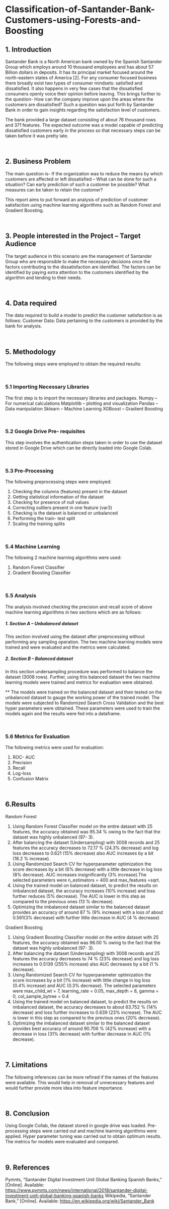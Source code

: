 # Classification-of-Santander-Bank-Customers-using-Forests-and-Boosting

## 1. Introduction

Santander Bank is a North American bank owned by the Spanish Santander Group which employs around 10 thousand employees and has about 57 Billion dollars in deposits. It has its principal market focused around the north-eastern states of America [2].
For any consumer focused business there broadly exist two types of consumer mindsets: satisfied and dissatisfied. It also happens in very few cases that the dissatisfied consumers openly voice their opinion before leaving. This brings further to the question- How can the company improve upon the areas where the customers are dissatisfied? Such a question was put forth by Santander Bank in order to gain insights regarding the satisfaction level of customers. 

The bank provided a large dataset consisting of about 76 thousand rows and 371 features. The expected outcome was a model capable of predicting dissatisfied customers early in the process so that necessary steps can be taken before it was pretty late.

</br>

## 2. Business Problem 

The main question is- If the organization was to reduce the means by which customers are affected or left dissatisfied – What can be done for such a situation? Can early prediction of such a customer be possible? What measures can be taken to retain the customer?

This report aims to put forward an analysis of prediction of customer satisfaction using machine learning algorithms such as Random Forest and Gradient Boosting.

</br>

## 3. People interested in the Project – Target Audience

The target audience in this scenario are the management of Santander Group who are responsible to make the necessary decisions once the factors contributing to the dissatisfaction are identified. The factors can be identified by paying extra attention to the customers identified by the algorithm and tending to their needs.

</br>

## 4. Data required

The data required to build a model to predict the customer satisfaction is as follows:
Customer Data: Data pertaining to the customers is provided by the bank for analysis.

</br>

## 5. Methodology

The following steps were employed to obtain the required results:

</br>

### 5.1 Importing Necessary Libraries

The first step is to import the necessary libraries and packages. 
Numpy – For numerical calculations
Matplotlib – plotting and visualization
Pandas – Data manipulation
Sklearn – Machine Learning
XGBoost – Gradient Boosting

</br>

### 5.2 Google Drive Pre- requisites

This step involves the authentication steps taken in order to use the dataset stored in Google Drive which can be directly loaded into Google Colab.

</br>

### 5.3 Pre-Processing

The following preprocessing steps were employed:
1. Checking the columns (features) present in the dataset
2. Getting statistical information of the dataset
3. Checking for presence of null values
4. Correcting outliers present in one feature (var3)
5. Checking is the dataset is balanced or unbalanced
6. Performing the train- test split
7. Scaling the training splits

</br>

### 5.4 Machine Learning

The following 2 machine learning algorithms were used:
1. Random Forest Classifier
2. Gradient Boosting Classifier

</br>

### 5.5 Analysis
The analysis involved checking the precision and recall score of above machine learning algorithms in two sections which are as follows:

##### 1. Section A – Unbalanced dataset

This section involved using the dataset after preprocessing without performing any sampling operation. The two machine learning models were trained and were evaluated and the metrics were calculated.

##### 2. Section B – Balanced dataset
In this section undersampling procedure was performed to balance the dataset (3008 rows). Further, using this balanced dataset the two machine learning models were trained and metrics for evaluation were obtained.

** The models were trained on the balanced dataset and then tested on the unbalanced dataset to gauge the working power of the trained model.
The models were subjected to Randomized Search Cross Validation and the best hyper parameters were obtained.
These parameters were used to train the models again and the results were fed into a dataframe.

</br>

### 5.6 Metrics for Evaluation
The following metrics were used for evaluation:
1. ROC- AUC
2. Precision
3. Recall
4. Log-loss
5. Confusion Matrix

</br>

## 6.Results

Random Forest

1. Using Random Forest Classifier model on the entire dataset with 25 features, the accuracy obtained was 95.34 % owing to the fact that the dataset was highly unbalanced (97- 3).
2. After balancing the dataset (Undersampling) with 3008 records and 25 features the accuracy decreases to 72.17 % (24.3% decrease) and log loss decreases to 0.621 (15% decrease) also AUC increases by a bit (18.2 % increase).
3. Using Randomized Search CV for hyperparameter optimization the score decreases by a bit (6% decrease) with a little decrease in log loss (8% decrease). AUC increases insignificantly (3% increase).The selected parameters were n_estimators = 400 and max_features =sqrt.
4. Using the trained model on balanced dataset, to predict the results on imbalanced dataset, the accuracy increases (10% increase) and loss further reduces (5% decrease). The AUC is lower in this step as compared to the previous ones (13 % decrease).
5. Optimizing the imbalanced dataset similar to the balanced dataset provides an accuracy of around 87 % (9% increase) with a loss of about 0.561(3% decrease) with further little decrease in AUC (4 % decrease)

Gradient Boosting

1. Using Gradient Boosting Classifier model on the entire dataset with 25 features, the accuracy obtained was 96.00 % owing to the fact that the dataset was highly unbalanced (97- 3).
2. After balancing the dataset (Undersampling) with 3008 records and 25 features the accuracy decreases to 74 % (23% decrease) and log loss increases to 0.5139 (255% increase) also AUC decreases by a bit (1 % decrease).
3. Using Randomized Search CV for hyperparameter optimization the score increases by a bit (1% increase) with little change in log loss (0.4% increase) and AUC (0.3% decrease). The selected parameters were max_child_wt = 7, learning_rate = 0.05, max_depth = 8, gamma = 0, col_sample_bytree = 0.4
4. Using the trained model on balanced dataset, to predict the results on imbalanced dataset, the accuracy decreases to about 63.752 % (14% decrease) and loss further increases to 0.639 (23% increase). The AUC is lower in this step as compared to the previous ones (20% decrease).
5. Optimizing the imbalanced dataset similar to the balanced dataset provides best accuracy of around 90.706 % (42% increase) with a decrease in loss (31% decrease) with further decrease in AUC (1% decrease).

</br>

## 7. Limitations

The following inferences can be more refined if the names of the features were available. This would help in removal of unnecessary features and would further provide more idea into feature importance.

</br>

## 8. Conclusion

Using Google Collab, the dataset stored in google drive was loaded. Pre-processing steps were carried out and machine learning algorithms were applied. Hyper parameter tuning was carried out to obtain optimum results. The metrics for models were evaluated and compared.

</br>

## 9. References

Pymnts, “Santander Digital Investment Unit Global Banking Spanish Banks,” [Online]. Available:  https://www.pymnts.com/news/international/2018/santander-digital-investment-unit-global-banking-spanish-banks
Wikipedia, “Santander Bank,” [Online]. Available: https://en.wikipedia.org/wiki/Santander_Bank

</br>

